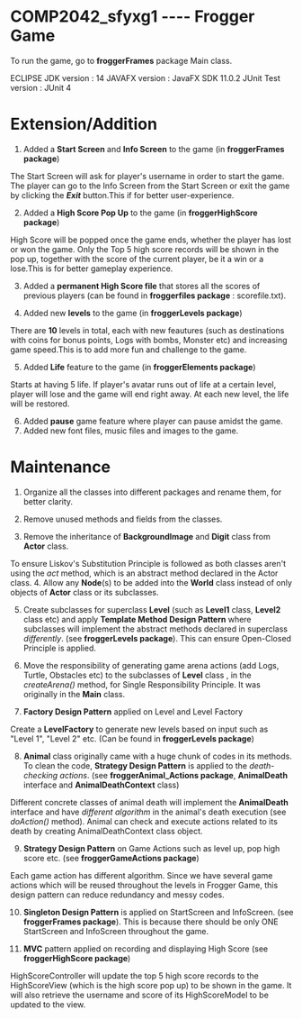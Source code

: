 # COMP2042_sfyxg1 ---- Frogger Game

To run the game, go to **froggerFrames** package Main class.

ECLIPSE JDK version : 14
JAVAFX version : JavaFX SDK 11.0.2
JUnit Test version : JUnit 4

# Extension/Addition

  1. Added a **Start Screen** and **Info Screen** to the game (in **froggerFrames package**)

The Start Screen will ask for player's username in order to start the game.
The player can go to the Info Screen from the Start Screen or exit the game by clicking the ***Exit*** button.This if for better user-experience.

 2. Added a **High Score Pop Up** to the game (in **froggerHighScore package**)
 
High Score will be popped once the game ends, whether the player has lost or won the game. Only the Top 5 high score records will be shown in the pop up, together with the score of the current player, be it a win or a lose.This is for better gameplay experience.

 3. Added a **permanent High Score file** that stores all the scores of previous players (can be found in **froggerfiles package** : scorefile.txt).

4. Added new **levels** to the game (in **froggerLevels package**)
 
There are **10** levels in total, each with new feautures (such as destinations with coins for bonus points, Logs with bombs, Monster etc) and increasing game speed.This is to add more fun and challenge to the game.

5. Added **Life** feature to the game (in **froggerElements package**)

Starts at having 5 life. If player's avatar runs out of life at a certain level, player will lose and the game will end right away. At each new level, the life will be restored.

6. Added **pause** game feature where player can pause amidst the game.
7. Added new font files, music files and images to the game.


# Maintenance 

1. Organize all the classes into different packages and rename them, for better clarity.
2. Remove unused methods and fields from the classes.

3. Remove the inheritance of **BackgroundImage** and **Digit** class from **Actor** class.

To ensure Liskov's Substitution Principle is followed as both classes aren't using the *act* method, which is an abstract method declared in the Actor class. 
4. Allow any **Node**(s) to be added into the **World** class instead of only objects of **Actor** class or its subclasses.

5. Create subclasses for superclass **Level** (such as **Level1** class, **Level2** class etc) and apply **Template Method Design Pattern** where subclasses will implement the abstract methods declared in superclass *differently*. (see **froggerLevels package**). This can ensure Open-Closed Principle is applied.

6. Move the responsibility of generating game arena actions (add Logs, Turtle, Obstacles etc) to the subclasses of **Level** class , in the *createArena()* method, for Single Responsibility Principle. It was originally in the **Main** class.

7. **Factory Design Pattern** applied on Level and Level Factory

Create a **LevelFactory** to generate new levels based on input such as "Level 1", "Level 2" etc. (Can be found in **froggerLevels package**)

8. **Animal** class originally came with a huge chunk of codes in its methods. To clean the code, **Strategy Design Pattern** is applied to the *death-checking actions*. (see **froggerAnimal_Actions package**, **AnimalDeath** interface and **AnimalDeathContext** class) 

Different concrete classes of animal death will implement the **AnimalDeath** interface and have *different algorithm* in the animal's death execution (see *doAction()* method). Animal can check and execute actions related to its death by creating AnimalDeathContext class object.

9. **Strategy Design Pattern** on Game Actions such as level up, pop high score etc. (see **froggerGameActions package**) 

Each game action has different algorithm. Since we have several game actions which will be reused throughout the levels in Frogger Game, this design pattern can reduce redundancy and messy codes.

10. **Singleton Design Pattern** is applied on StartScreen and InfoScreen. (see **froggerFrames package**). This is because there should be only ONE StartScreen and InfoScreen throughout the game.

11. **MVC** pattern applied on recording and displaying High Score (see **froggerHighScore package**)

HighScoreController will update the top 5 high score records to the HighScoreView (which is the high score pop up) to be shown in the game. It will also retrieve the username and score of its HighScoreModel to be updated to the view.

